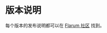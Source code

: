 # 版本说明


<!--
https://github.com/flarum/docs/issues/22
https://laravel.com/docs/5.7/releases

## Versioning Scheme

## Support Policy

## Release Notes
-->

每个版本的发布说明都可以在 [Flarum 社区](https://discuss.flarum.org/t/blog?sort=newest) 找到。
